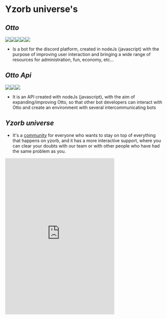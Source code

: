 # Yzorb universe's

***Otto***
-
![](https://img.shields.io/badge/JavaScript-323330?style=for-the-badge&logo=javascript&logoColor=F7DF1E)![](https://img.shields.io/badge/MongoDB-4EA94B?style=for-the-badge&logo=mongodb&logoColor=white)![](https://img.shields.io/badge/Twitch-9146FF?style=for-the-badge&logo=twitch&logoColor=white)![](https://img.shields.io/badge/YouTube-FF0000?style=for-the-badge&logo=youtube&logoColor=white)![](https://img.shields.io/badge/Twitter-1DA1F2?style=for-the-badge&logo=twitter&logoColor=white)
* Is a bot for the discord platform, created in nodeJs (javascript) with the purpose of improving user interaction and bringing a wide range of resources for administration, fun, economy, etc...

***Otto Api***
-
![](https://img.shields.io/badge/JavaScript-323330?style=for-the-badge&logo=javascript&logoColor=F7DF1E)![](https://img.shields.io/badge/Express.js-000000?style=for-the-badge&logo=express&logoColor=white)![](https://img.shields.io/badge/MongoDB-4EA94B?style=for-the-badge&logo=mongodb&logoColor=white)
*  It is an API created with nodeJs (javascript), with the aim of expanding/improving Otto, so that other bot developers can interact with Otto and create an environment with several intercommunicating bots

***Yzorb universe***
-

* It's a [community]((https://discord.gg/eSArGamzeT)) for everyone who wants to stay on top of everything that happens on yzorb, and it has a more interactive support, where you can clear your doubts with our team or with other people who have had the same problem as you.

<iframe src="https://discord.com/widget?id=1085904199675555881&theme=dark" width="350" height="500" allowtransparency="true" frameborder="0" sandbox="allow-popups allow-popups-to-escape-sandbox allow-same-origin allow-scripts"></iframe>
